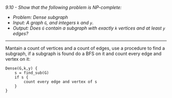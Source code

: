 *9.10 - Show that the following problem is NP-complete:*
- *Problem: Dense subgraph*
- *Input: A graph `G`, and integers `k` and `y`.*
- *Output: Does `G` contain a subgraph with exactly `k` vertices and at least `y` edges?*
***
Mantain a count of vertices and a count of edges, use a procedure to find a subgraph, if a subgraph is found do a BFS on it and count every edge and vertex on it:
```
Dense(G,k,y) {
    s = find_sub(G)
    if s {
        count every edge and vertex of s
    }
}
```
